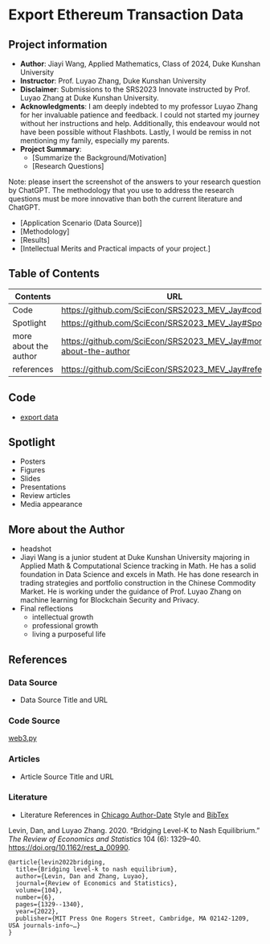 # Export Ethereum Transaction Data
## Project information
- **Author**: Jiayi Wang, Applied Mathematics, Class of 2024, Duke Kunshan University
- **Instructor**: Prof. Luyao Zhang, Duke Kunshan University
- **Disclaimer**: Submissions to the SRS2023 Innovate instructed by Prof. Luyao Zhang at Duke Kunshan University.
- **Acknowledgments**: I am deeply indebted to my professor Luyao Zhang for her invaluable patience and feedback. I could not started my journey without her instructions and help. Additionally, this endeavour would not have been possible without Flashbots. Lastly, I would be remiss in not mentioning my family, especially my parents.
- **Project Summary**: 
  - [Summarize the Background/Motivation]
  - [Research Questions]
 
Note: please insert the screenshot of the answers to your research question by ChatGPT. The methodology that you use to address the research questions must be more innovative than both the current literature and ChatGPT. 

  - [Application Scenario (Data Source)]
  - [Methodology]
  - [Results]
  - [Intellectual Merits and Practical impacts of your project.]

## Table of Contents
| Contents  | URL |
| ------------- | ------------- |
| Code  | https://github.com/SciEcon/SRS2023_MEV_Jay#code  |
| Spotlight  | https://github.com/SciEcon/SRS2023_MEV_Jay#Spotlight  |
| more about the author  | https://github.com/SciEcon/SRS2023_MEV_Jay#more-about-the-author |
| references  | https://github.com/SciEcon/SRS2023_MEV_Jay#references  |





## Code
- [export data](https://github.com/SciEcon/SRS2023_MEV_Jay/blob/main/code/SRS_Innovate.ipynb)

## Spotlight
- Posters
- Figures
- Slides
- Presentations
- Review articles
- Media appearance

## More about the Author
- headshot
- Jiayi Wang is a junior student at Duke Kunshan University majoring in Applied Math & Computational Science tracking in Math. He has a solid foundation in Data Science and excels in Math. He has done research in trading strategies and portfolio construction in the Chinese Commodity Market. He is working under the guidance of Prof. Luyao Zhang on machine learning for Blockchain Security and Privacy.
- Final reflections 
  - intellectual growth
  - professional growth
  - living a purposeful life

## References

### Data Source
- Data Source Title and URL
### Code Source
[web3.py](https://github.com/ethereum/web3.py)
### Articles
- Article Source Title and URL
### Literature
- Literature References in [Chicago Author-Date](https://www.chicagomanualofstyle.org/tools_citationguide/citation-guide-2.html) Style and [BibTex](https://scholar.google.com/) 

Levin, Dan, and Luyao Zhang. 2020. “Bridging Level-K to Nash Equilibrium.” *The Review of Economics and Statistics* 104 (6): 1329–40. https://doi.org/10.1162/rest_a_00990.

```
@article{levin2022bridging,
  title={Bridging level-k to nash equilibrium},
  author={Levin, Dan and Zhang, Luyao},
  journal={Review of Economics and Statistics},
  volume={104},
  number={6},
  pages={1329--1340},
  year={2022},
  publisher={MIT Press One Rogers Street, Cambridge, MA 02142-1209, USA journals-info~…}
}
```

